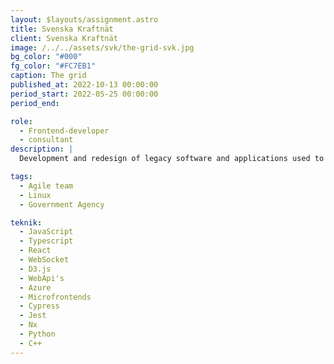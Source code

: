 ```yaml
---
layout: $layouts/assignment.astro
title: Svenska Kraftnät
client: Svenska Kraftnät
image: /../../assets/svk/the-grid-svk.jpg
bg_color: "#000"
fg_color: "#FC7EB1"
caption: The grid
published_at: 2022-10-13 00:00:00
period_start: 2022-05-25 00:00:00
period_end:

role:
  - Frontend-developer
  - consultant
description: |
  Development and redesign of legacy software and applications used to guide and manage power grid systems. Ongoing consultancy assignment, where I'm tasked to bring modern coding practices, user experience in graphical ui's, evangelising primarily about the web as an interface for a tech heavy organisation.

tags:
  - Agile team
  - Linux
  - Government Agency

teknik:
  - JavaScript
  - Typescript
  - React
  - WebSocket
  - D3.js
  - WebApi's
  - Azure
  - Microfrontends
  - Cypress
  - Jest
  - Nx
  - Python
  - C++
---
```

